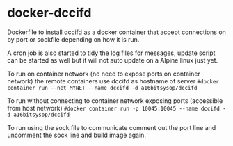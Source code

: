 # docker-dccifd
Dockerfile to install dccifd as a docker container that accept connections on by port or sockfile depending on how it is run.

A cron job is also started to tidy the log files for messages, update script can be started as well but it will not auto update
on a Alpine linux just yet.

To run on container network (no need to expose ports on container network) the remote containers use dccifd as hostname of server
```#docker container run --net MYNET --name dccifd -d a16bitsysop/dccifd```

To run without connecting to container network exposing ports (accessible from host network)
```#docker container run -p 10045:10045 --name dccifd -d a16bitsysop/dccifd```

To run using the sock file to communicate comment out the port line and uncomment the sock line and build image again.
